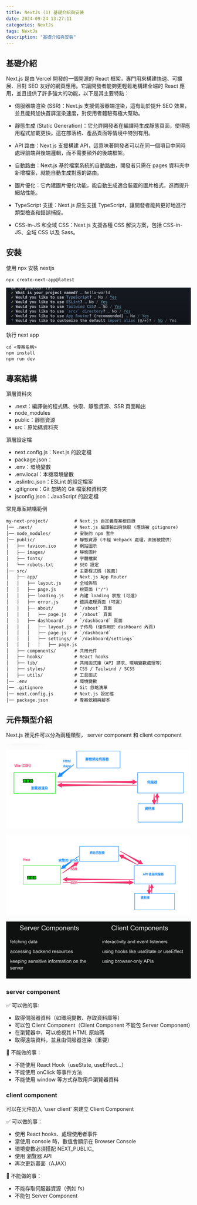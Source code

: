 ```yaml
---
title: NextJs (1) 基礎介紹與安裝
date: 2024-09-24 13:27:11
categories: NextJs
tags: NextJs
description: "基礎介紹與安裝"
---
```


## 基礎介紹

Next.js 是由 Vercel 開發的一個開源的 React 框架，專門用來構建快速、可擴展、且對 SEO 友好的網頁應用。它讓開發者能夠更輕鬆地構建全端的 React 應用，並且提供了許多強大的功能，以下是其主要特點：

- 伺服器端渲染 (SSR)：Next.js 支援伺服器端渲染，這有助於提升 SEO 效果，並且能夠加快首屏渲染速度，對使用者體驗有極大幫助。

- 靜態生成 (Static Generation)：它允許開發者在編譯時生成靜態頁面，使得應用程式加載更快。這在部落格、產品頁面等情境中特別有用。

- API 路由：Next.js 支援構建 API，這意味著開發者可以在同一個項目中同時處理前端與後端邏輯，而不需要額外的後端框架。

- 自動路由：Next.js 基於檔案系統的自動路由，開發者只需在 pages 資料夾中新增檔案，就能自動生成對應的路由。

- 圖片優化：它內建圖片優化功能，能自動生成適合裝置的圖片格式，進而提升網站性能。

- TypeScript 支援：Next.js 原生支援 TypeScript，讓開發者能夠更好地進行類型檢查和錯誤捕捉。

- CSS-in-JS 和全域 CSS：Next.js 支援各種 CSS 解決方案，包括 CSS-in-JS、全域 CSS 以及 Sass。

## 安裝

使用 npx 安裝 nextjs

```
npx create-next-app@latest
```

![建議選項](../images/nextJs/next-1.png)

執行 next app

```
cd <專案名稱>
npm install
npm run dev
```

## 專案結構

頂層資料夾
- .next：編譯後的程式碼、快取、靜態資源、SSR 頁面輸出
- node_modules
- public：靜態資源
- src：原始碼資料夾

頂層設定檔
- next.config.js：Next.js 的設定檔
- package.json：
- .env：環境變數
- .env.local：本機環境變數
- .eslintrc.json：ESLint 的設定檔案
- .gitignore：Git 忽略的 Git 檔案和資料夾
- jsconfig.json：JavaScript 的設定檔

常見專案結構範例
```
my-next-project/          # Next.js 自定義專案根目錄
│── .next/                # Next.js 編譯輸出與快取 (應該被 gitignore)
│── node_modules/         # 安裝的 npm 套件
│── public/               # 靜態資源 (不經 Webpack 處理，直接被提供)
│   ├── favicon.ico       # 網站圖示
│   ├── images/           # 靜態圖片
│   ├── fonts/            # 字體檔案
│   └── robots.txt        # SEO 設定
│── src/                  # 主要程式碼 (推薦)
│   ├── app/              # Next.js App Router
│   │   ├── layout.js     # 全域佈局
│   │   ├── page.js       # 根頁面 ("/")
│   │   ├── loading.js    # 內建 loading 狀態 (可選)
│   │   ├── error.js      # 錯誤處理頁面 (可選)
│   │   ├── about/        # `/about` 頁面
│   │   │   ├── page.js   # `/about` 頁面
│   │   ├── dashboard/    # `/dashboard` 頁面
│   │   │   ├── layout.js # 子佈局 (僅作用於 dashboard 內頁)
│   │   │   ├── page.js   # `/dashboard`
│   │   │   ├── settings/ # `/dashboard/settings`
│   │   │   │   ├── page.js
│   ├── components/       # 共用元件
│   ├── hooks/            # React hooks
│   ├── lib/              # 共用函式庫（API 請求、環境變數處理等）
│   ├── styles/           # CSS / Tailwind / SCSS
│   ├── utils/            # 工具函式
│── .env                  # 環境變數
│── .gitignore            # Git 忽略清單
│── next.config.js        # Next.js 設定檔
│── package.json          # 專案依賴與腳本
```

## 元件類型介紹

Next.js 裡元件可以分為兩種類型， server component 和 client component

![SSR與CSR運作原理](../images/nextJs/next-19.png)

![](../images/nextJs/next-18.png)

### server component

✅ 可以做的事: 

- 取得伺服器資料（如環境變數、存取資料庫等）
- 可以包 Client Component（Client Component 不能包 Server Component）
- 在瀏覽器中，可以檢視其 HTML 原始碼
- 取得遠端資料，並且由伺服器渲染（重要）

🚫 不能做的事：
- 不能使用 React Hook（useState, useEffect…）
- 不能使用 onClick 等事件方法
- 不能使用 window 等方式存取用戶瀏覽器資料

### client component

可以在元件加入 'user client' 來建立 Client Component

✅ 可以做的事：
- 使用 React hooks、處理使用者事件
- 當使用 console 時，數值會顯示在 Browser Console
- 環境變數必須搭配 NEXT_PUBLIC_
- 使用 瀏覽器 API
- 再次更新畫面（AJAX）

🚫 不能做的事：
- 不能存取伺服器資源（例如 fs）
- 不能包 Server Component